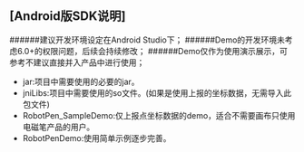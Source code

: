 ## [Android版SDK说明]

######建议开发环境设定在Android Studio下；
######Demo的开发环境未考虑6.0+的权限问题，后续会持续修改；
######Demo仅作为使用演示展示，可参考不建议直接并入产品中进行使用；

* jar:项目中需要使用的必要的jar。
* jniLibs:项目中需要使用的so文件。(如果是使用上报的坐标数据，无需导入此包文件)
* RobotPen_SampleDemo:仅上报点坐标数据的demo，适合不需要画布只使用电磁笔产品的用户。
* RobotPenDemo:使用简单示例逐步完善。










